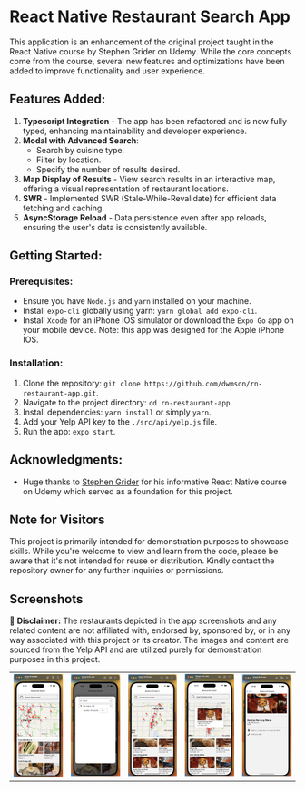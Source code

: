 # React Native Restaurant Search App

This application is an enhancement of the original project taught in the React Native course by Stephen Grider on Udemy. While the core concepts come from the course, several new features and optimizations have been added to improve functionality and user experience.

## Features Added:
1. **Typescript Integration** - The app has been refactored and is now fully typed, enhancing maintainability and developer experience.
2. **Modal with Advanced Search**:
   - Search by cuisine type.
   - Filter by location.
   - Specify the number of results desired.
3. **Map Display of Results** - View search results in an interactive map, offering a visual representation of restaurant locations.
4. **SWR** - Implemented SWR (Stale-While-Revalidate) for efficient data fetching and caching.
5. **AsyncStorage Reload** - Data persistence even after app reloads, ensuring the user's data is consistently available.

## Getting Started:

### Prerequisites:
- Ensure you have `Node.js` and `yarn` installed on your machine.
- Install `expo-cli` globally using yarn: `yarn global add expo-cli`.
- Install `Xcode` for an iPhone IOS simulator or download the `Expo Go` app on your mobile device. Note: this app was designed for the Apple iPhone IOS.

### Installation:
1. Clone the repository: `git clone https://github.com/dwmson/rn-restaurant-app.git`.
2. Navigate to the project directory: `cd rn-restaurant-app`.
3. Install dependencies: `yarn install` or simply `yarn`.
4. Add your Yelp API key to the `./src/api/yelp.js` file.
5. Run the app: `expo start`.

## Acknowledgments:
- Huge thanks to [Stephen Grider](https://www.udemy.com/user/sgslo/) for his informative React Native course on Udemy which served as a foundation for this project.

## Note for Visitors

This project is primarily intended for demonstration purposes to showcase skills. While you're welcome to view and learn from the code, please be aware that it's not intended for reuse or distribution. Kindly contact the repository owner for any further inquiries or permissions.

## Screenshots
🚫 **Disclaimer:** The restaurants depicted in the app screenshots and any related content are not affiliated with, endorsed by, sponsored by, or in any way associated with this project or its creator. The images and content are sourced from the Yelp API and are utilized purely for demonstration purposes in this project.

<div align="center">
<table>
  <tr>
    <td><img src="./screenshots/Screen1.png" alt="Screen 1" width="100"/></td>
    <td><img src="./screenshots/Screen2.png" alt="Screen 2" width="100"/></td>
    <td><img src="./screenshots/Screen3.png" alt="Screen 3" width="100"/></td>
    <td><img src="./screenshots/Screen4.png" alt="Screen 4" width="100"/></td>
    <td><img src="./screenshots/Screen5.png" alt="Screen 5" width="100"/></td>
  </tr>
</table>
</div>

